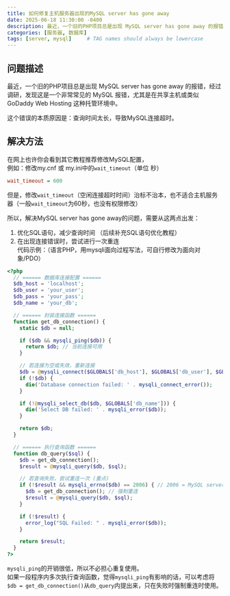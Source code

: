 ```yaml
---
title: 如何修复主机服务器出现的MySQL server has gone away
date: 2025-06-18 11:30:00 -0400
description: 最近，一个旧的PHP项目总是出现 MySQL server has gone away 的报错，经过调研，发现这是一个非常常见的 MySQL 报错，尤其是在共享主机或类似 GoDaddy Web Hosting 这种托管环境中。这个错误的本质原因是：查询时间太长，导致MySQL连接超时。
categories: [服务器, 数据库]
tags: [server, mysql]     # TAG names should always be lowercase
---
```


## 问题描述

最近，一个旧的PHP项目总是出现 MySQL server has gone away 的报错，经过调研，发现这是一个非常常见的 MySQL 报错，尤其是在共享主机或类似 GoDaddy Web Hosting 这种托管环境中。  

这个错误的本质原因是：查询时间太长，导致MySQL连接超时。

## 解决方法

在网上也许你会看到其它教程推荐修改MySQL配置，  
例如：修改my.cnf 或 my.ini中的`wait_timeout`（单位 秒）

```ini
wait_timeout = 600
```

但是，修改`wait_timeout`（空闲连接超时时间）治标不治本，也不适合主机服务器（一般`wait_timeout`为60秒，也没有权限修改）

所以，解决MySQL server has gone away的问题，需要从这两点出发：

1. 优化SQL语句，减少查询时间 （后续补充SQL语句优化教程）
2. 在出现连接错误时，尝试进行一次重连  
   代码示例：（语言PHP，用mysqli面向过程写法，可自行修改为面向对象/PDO）

```php
<?php 
  // ====== 数据库连接配置 ======
  $db_host = 'localhost';
  $db_user = 'your_user';
  $db_pass = 'your_pass';
  $db_name = 'your_db';

  // ====== 封装连接函数 ======
  function get_db_connection() {
    static $db = null;

    if ($db && mysqli_ping($db)) {
      return $db; // 当前连接可用
    }

    // 若连接为空或失效，重新连接
    $db = @mysqli_connect($GLOBALS['db_host'], $GLOBALS['db_user'], $GLOBALS['db_pass']);
    if (!$db) {
      die('Database connection failed: ' . mysqli_connect_error());
    }

    if (!@mysqli_select_db($db, $GLOBALS['db_name'])) {
      die('Select DB failed: ' . mysqli_error($db));
    }

    return $db;
  }

  // ====== 执行查询函数 ======
  function db_query($sql) {
    $db = get_db_connection();
    $result = @mysqli_query($db, $sql);

    // 若查询失败，尝试重连一次 (重点)
    if (!$result && mysqli_errno($db) == 2006) { // 2006 = MySQL server has gone away
      $db = get_db_connection(); // 强制重连
      $result = @mysqli_query($db, $sql);
    }

    if (!$result) {
      error_log("SQL Failed: " . mysqli_error($db));
    }

    return $result;
  }
?>
```

`mysqli_ping`的开销很低，所以不必担心重复使用。  
如果一段程序内多次执行查询函数，觉得`mysqli_ping`有影响的话，可以考虑将`$db = get_db_connection()`从`db_query`内提出来，只在失败时强制重连时使用。
